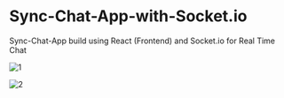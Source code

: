 

# Sync-Chat-App-with-Socket.io
Sync-Chat-App build using React (Frontend) and Socket.io for Real Time Chat

![1](https://user-images.githubusercontent.com/101020879/221957152-f0571277-789e-46db-bfdc-3a306c9eada3.png)

![2](https://user-images.githubusercontent.com/101020879/221957232-e00d1c51-63d9-4855-a4d6-bcfaf81c699d.png)
